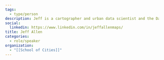```yaml
---
tags:
  - type/person
description: Jeff is a cartographer and urban data scientist and the Data Visualization Lead at the School of Cities. He recently finished a PhD in geography.
social:
  linkedin: https://www.linkedin.com/in/jeffallenmaps/
title: Jeff Allen
categories:
  - role/speaker
organization:
  - "[[School of Cities]]"
---
```

